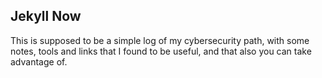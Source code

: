 ## Jekyll Now

This is supposed to be a simple log of my cybersecurity path, with some notes, tools and links that I found to be useful, and that also you can take advantage of.
